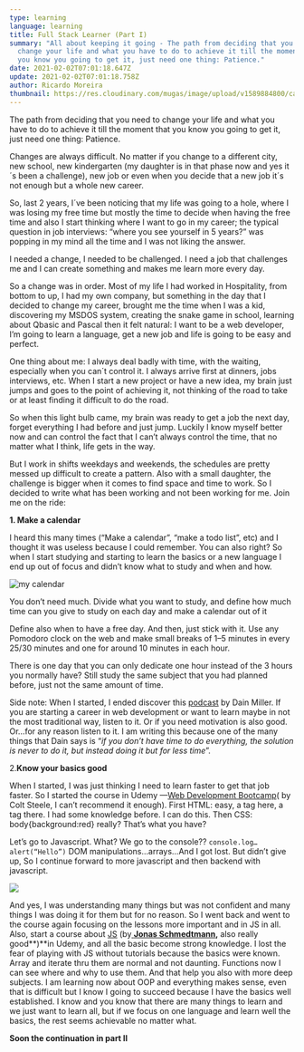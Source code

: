 ```yaml
---
type: learning
language: learning
title: Full Stack Learner (Part I)
summary: "All about keeping it going - The path from deciding that you need to
  change your life and what you have to do to achieve it till the moment that
  you know you going to get it, just need one thing: Patience."
date: 2021-02-02T07:01:18.647Z
update: 2021-02-02T07:01:18.758Z
author: Ricardo Moreira
thumbnail: https://res.cloudinary.com/mugas/image/upload/v1589884800/calendar_frz1sn.png
---
```

The path from deciding that you need to change your life and what you have to do to achieve it till the moment that you know you going to get it, just need one thing: Patience.

Changes are always difficult. No matter if you change to a different city, new school, new kindergarten (my daughter is in that phase now and yes it´s been a challenge), new job or even when you decide that a new job it´s not enough but a whole new career.

So, last 2 years, I´ve been noticing that my life was going to a hole, where I was losing my free time but mostly the time to decide when having the free time and also I start thinking where I want to go in my career; the typical question in job interviews: “where you see yourself in 5 years?” was popping in my mind all the time and I was not liking the answer.

I needed a change, I needed to be challenged. I need a job that challenges me and I can create something and makes me learn more every day.

So a change was in order. Most of my life I had worked in Hospitality, from bottom to up, I had my own company, but something in the day that I decided to change my career, brought me the time when I was a kid, discovering my MSDOS system, creating the snake game in school, learning about Qbasic and Pascal then it felt natural: I want to be a web developer, I’m going to learn a language, get a new job and life is going to be easy and perfect.

One thing about me: I always deal badly with time, with the waiting, especially when you can´t control it. I always arrive first at dinners, jobs interviews, etc. When I start a new project or have a new idea, my brain just jumps and goes to the point of achieving it, not thinking of the road to take or at least finding it difficult to do the road.

So when this light bulb came, my brain was ready to get a job the next day, forget everything I had before and just jump. Luckily I know myself better now and can control the fact that I can’t always control the time, that no matter what I think, life gets in the way.

But I work in shifts weekdays and weekends, the schedules are pretty messed up difficult to create a pattern. Also with a small daughter, the challenge is bigger when it comes to find space and time to work. So I decided to write what has been working and not been working for me. Join me on the ride:

**1. Make a calendar**

I heard this many times (“Make a calendar”, “make a todo list”, etc) and I thought it was useless because I could remember. You can also right? So when I start studying and starting to learn the basics or a new language I end up out of focus and didn’t know what to study and when and how.

![my calendar](https://res.cloudinary.com/mugas/image/upload/w_auto:100:600/v1589884800/calendar_frz1sn.png "My calendar")

You don’t need much. Divide what you want to study, and define how much time can you give to study on each day and make a calendar out of it

Define also when to have a free day. And then, just stick with it. Use any Pomodoro clock on the web and make small breaks of 1–5 minutes in every 25/30 minutes and one for around 10 minutes in each hour.

There is one day that you can only dedicate one hour instead of the 3 hours you normally have? Still study the same subject that you had planned before, just not the same amount of time.

Side note: When I started, I ended discover this [podcast](https://player.fm/series/start-here-web-development) by Dain Miller. If you are starting a career in web development or want to learn maybe in not the most traditional way, listen to it. Or if you need motivation is also good. Or…for any reason listen to it. I am writing this because one of the many things that Dain says is “*if you don’t have time to do everything, the solution is never to do it, but instead doing it but for less time*”.

<!--StartFragment-->

2.**Know your basics good**

When I started, I was just thinking I need to learn faster to get that job faster. So I started the course in Udemy —[Web Development Bootcamp](https://www.udemy.com/the-web-developer-bootcamp/)( by Colt Steele, I can’t recommend it enough). First HTML: easy, a tag here, a tag there. I had some knowledge before. I can do this. Then CSS: body{background:red} really? That’s what you have?

Let’s go to Javascript. What? We go to the console??  `console.log…alert(“Hello”)` DOM manipulations…arrays…And I got lost. But didn’t give up, So I continue forward to more javascript and then backend with javascript.

![](https://res.cloudinary.com/mugas/image/upload/v1590401357/0_TCpww_-adY_FC5gA_ydqikg.jpg)



And yes, I was understanding many things but was not confident and many things I was doing it for them but for no reason. So I went back and went to the course again focusing on the lessons more important and in JS in all. Also, start a course about [JS](https://www.udemy.com/the-complete-javascript-course/) (by[ **Jonas Schmedtmann**](https://www.udemy.com/user/jonasschmedtmann/)**,** also really good**)**in Udemy, and all the basic become strong knowledge. I lost the fear of playing with JS without tutorials because the basics were known. Array and iterate thru them are normal and not daunting. Functions now I can see where and why to use them. And that help you also with more deep subjects. I am learning now about OOP and everything makes sense, even that is difficult but I know I going to succeed because I have the basics well established. I know and you know that there are many things to learn and we just want to learn all, but if we focus on one language and learn well the basics, the rest seems achievable no matter what.



**Soon the continuation in part II**